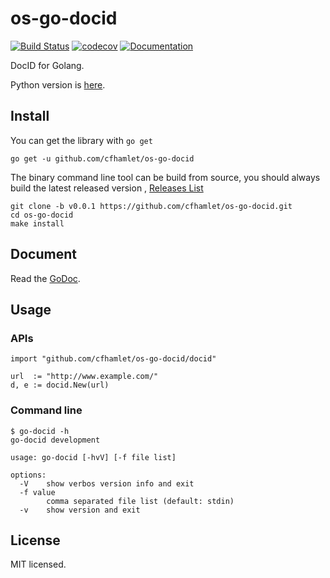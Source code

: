 # os-go-docid

[![Build Status](https://www.travis-ci.org/cfhamlet/os-docid.svg?branch=master)](https://www.travis-ci.org/cfhamlet/os-docid)
[![codecov](https://codecov.io/gh/cfhamlet/os-go-docid/branch/master/graph/badge.svg)](https://codecov.io/gh/cfhamlet/os-go-docid)
[![Documentation](https://godoc.org/github.com/cfhamlet/os-go-docid/docid?status.svg)](https://godoc.org/github.com/cfhamlet/os-go-docid/docid)


DocID for Golang. 

Python version is [here]( https://github.com/cfhamlet/os-docid ).

## Install

You can get the library with ``go get``

```
go get -u github.com/cfhamlet/os-go-docid
```

The binary command line tool can be build from source, you should always build the latest released version , [Releases List]( https://github.com/cfhamlet/os-docid/releases )

```
git clone -b v0.0.1 https://github.com/cfhamlet/os-go-docid.git
cd os-go-docid
make install
```

## Document

Read the [GoDoc](https://godoc.org/github.com/cfhamlet/os-go-docid/docid ).

## Usage

### APIs

```
import "github.com/cfhamlet/os-go-docid/docid"

url  := "http://www.example.com/"
d, e := docid.New(url)
```

### Command line

```
$ go-docid -h
go-docid development

usage: go-docid [-hvV] [-f file list]

options:
  -V    show verbos version info and exit
  -f value
        comma separated file list (default: stdin)
  -v    show version and exit
```

## License
  MIT licensed.

